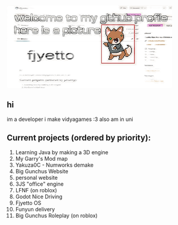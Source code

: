 <picture>
 <source srcset="githubpicture.png">
 <img alt="my banner" src="githubpicture.png">
</picture>

## hi
im a developer i make vidyagames :3 also am in uni
## Current projects (ordered by priority):
1. Learning Java by making a 3D engine
2. My Garry's Mod map
3. Yakuza0C - Numworks demake
4. Big Gunchus Website
5. personal website
6. 3JS "office" engine
7. LFNF (on roblox)
8. Godot Nice Driving
9. Fjyetto OS
10. Funyun delivery
11. Big Gunchus Roleplay (on roblox)
